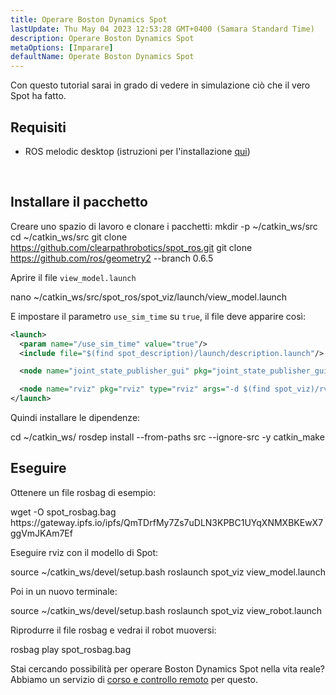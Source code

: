 ```yaml
---
title: Operare Boston Dynamics Spot
lastUpdate: Thu May 04 2023 12:53:28 GMT+0400 (Samara Standard Time)
description: Operare Boston Dynamics Spot
metaOptions: [Imparare]
defaultName: Operate Boston Dynamics Spot
---
```


Con questo tutorial sarai in grado di vedere in simulazione ciò che il vero Spot ha fatto.

## Requisiti

* ROS melodic desktop (istruzioni per l'installazione [qui](http://wiki.ros.org/melodic/Installazione/Ubuntu))

<br/>

## Installare il pacchetto

Creare uno spazio di lavoro e clonare i pacchetti:
<LessonCodeWrapper language="bash">
mkdir -p ~/catkin_ws/src
cd ~/catkin_ws/src
git clone https://github.com/clearpathrobotics/spot_ros.git
git clone https://github.com/ros/geometry2 --branch 0.6.5
</LessonCodeWrapper>

Aprire il file `view_model.launch`

<LessonCodeWrapper language="bash" codeClass="big-code">
nano ~/catkin_ws/src/spot_ros/spot_viz/launch/view_model.launch
</LessonCodeWrapper>



E impostare il parametro `use_sim_time` su `true`, il file deve apparire così:

```xml
<launch>
  <param name="/use_sim_time" value="true"/>
  <include file="$(find spot_description)/launch/description.launch"/>

  <node name="joint_state_publisher_gui" pkg="joint_state_publisher_gui" type="joint_state_publisher_gui" />

  <node name="rviz" pkg="rviz" type="rviz" args="-d $(find spot_viz)/rviz/model.rviz" />
</launch>
```

Quindi installare le dipendenze:

<LessonCodeWrapper language="bash">
cd ~/catkin_ws/
rosdep install --from-paths src --ignore-src -y
catkin_make
</LessonCodeWrapper>

## Eseguire

Ottenere un file rosbag di esempio:

<LessonCodeWrapper language="bash" codeClass="big-code">
wget -O spot_rosbag.bag https://gateway.ipfs.io/ipfs/QmTDrfMy7Zs7uDLN3KPBC1UYqXNMXBKEwX7ggVmJKAm7Ef
</LessonCodeWrapper>

Eseguire rviz con il modello di Spot:

<LessonCodeWrapper language="bash">
source ~/catkin_ws/devel/setup.bash
roslaunch spot_viz view_model.launch
</LessonCodeWrapper>

Poi in un nuovo terminale:

<LessonCodeWrapper language="bash">
source ~/catkin_ws/devel/setup.bash
roslaunch spot_viz view_robot.launch
</LessonCodeWrapper>

<LessonImages imageClasses="mb" src="spot-try-it-out/spot.jpg" alt="spot_viz"/>


Riprodurre il file rosbag e vedrai il robot muoversi:

<LessonCodeWrapper language="bash">
rosbag play spot_rosbag.bag
</LessonCodeWrapper>

<LessonImages imageClasses="mb" src="spot-try-it-out/spot2.jpg" alt="spot_viz"/>


Stai cercando possibilità per operare Boston Dynamics Spot nella vita reale? Abbiamo un servizio di [corso e controllo remoto](/online-courses/boston-dynamics-course/) per questo.